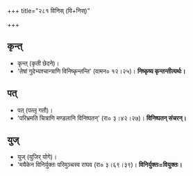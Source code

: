 +++
title="२८१ विनिस् (वि+निस्)"

+++

## कृन्त्
- कृन्त् (कृती छेदने)।
- 'तेषां गुदेभ्यश्चान्त्राणि विनिष्कृन्तन्ति' (वामन० १२।२५)। **निष्कृष्य कृन्तन्तीत्यर्थः।**

## पत्
- पत् (पत्लृ गतौ)।
- 'परिभ्रमति चित्राणि मण्डलानि विनिष्पतन्' (रा० ३।४२।२७)। **विनिष्पतन् संचरन्।**

## युज्
- युज् (युजिर् योगे)।
- 'मयैकेन विनिर्युक्तः परिमुञ्चस्व राघव (रा० ३।६९।३९)। **विनिर्युक्तः=वियुक्तः।**
